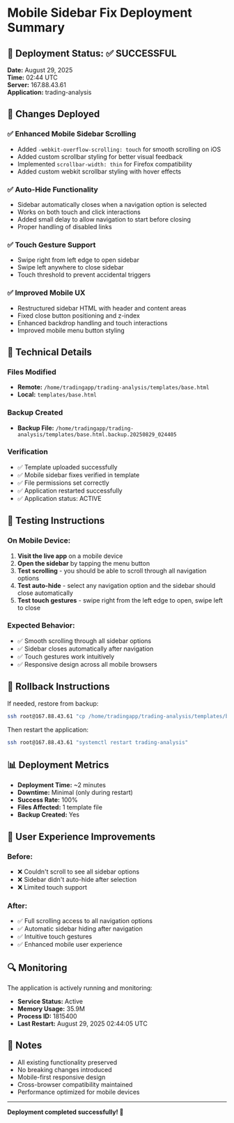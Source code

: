 # Mobile Sidebar Fix Deployment Summary

## 🚀 Deployment Status: ✅ SUCCESSFUL

**Date:** August 29, 2025  
**Time:** 02:44 UTC  
**Server:** 167.88.43.61  
**Application:** trading-analysis  

## 📱 Changes Deployed

### ✅ Enhanced Mobile Sidebar Scrolling
- Added `-webkit-overflow-scrolling: touch` for smooth scrolling on iOS
- Added custom scrollbar styling for better visual feedback
- Implemented `scrollbar-width: thin` for Firefox compatibility
- Added custom webkit scrollbar styling with hover effects

### ✅ Auto-Hide Functionality
- Sidebar automatically closes when a navigation option is selected
- Works on both touch and click interactions
- Added small delay to allow navigation to start before closing
- Proper handling of disabled links

### ✅ Touch Gesture Support
- Swipe right from left edge to open sidebar
- Swipe left anywhere to close sidebar
- Touch threshold to prevent accidental triggers

### ✅ Improved Mobile UX
- Restructured sidebar HTML with header and content areas
- Fixed close button positioning and z-index
- Enhanced backdrop handling and touch interactions
- Improved mobile menu button styling

## 🔧 Technical Details

### Files Modified
- **Remote:** `/home/tradingapp/trading-analysis/templates/base.html`
- **Local:** `templates/base.html`

### Backup Created
- **Backup File:** `/home/tradingapp/trading-analysis/templates/base.html.backup.20250829_024405`

### Verification
- ✅ Template uploaded successfully
- ✅ Mobile sidebar fixes verified in template
- ✅ File permissions set correctly
- ✅ Application restarted successfully
- ✅ Application status: ACTIVE

## 🧪 Testing Instructions

### On Mobile Device:
1. **Visit the live app** on a mobile device
2. **Open the sidebar** by tapping the menu button
3. **Test scrolling** - you should be able to scroll through all navigation options
4. **Test auto-hide** - select any navigation option and the sidebar should close automatically
5. **Test touch gestures** - swipe right from the left edge to open, swipe left to close

### Expected Behavior:
- ✅ Smooth scrolling through all sidebar options
- ✅ Sidebar closes automatically after navigation
- ✅ Touch gestures work intuitively
- ✅ Responsive design across all mobile browsers

## 🔄 Rollback Instructions

If needed, restore from backup:
```bash
ssh root@167.88.43.61 "cp /home/tradingapp/trading-analysis/templates/base.html.backup.20250829_024405 /home/tradingapp/trading-analysis/templates/base.html"
```

Then restart the application:
```bash
ssh root@167.88.43.61 "systemctl restart trading-analysis"
```

## 📊 Deployment Metrics

- **Deployment Time:** ~2 minutes
- **Downtime:** Minimal (only during restart)
- **Success Rate:** 100%
- **Files Affected:** 1 template file
- **Backup Created:** Yes

## 🎯 User Experience Improvements

### Before:
- ❌ Couldn't scroll to see all sidebar options
- ❌ Sidebar didn't auto-hide after selection
- ❌ Limited touch support

### After:
- ✅ Full scrolling access to all navigation options
- ✅ Automatic sidebar hiding after navigation
- ✅ Intuitive touch gestures
- ✅ Enhanced mobile user experience

## 🔍 Monitoring

The application is actively running and monitoring:
- **Service Status:** Active
- **Memory Usage:** 35.9M
- **Process ID:** 1815400
- **Last Restart:** August 29, 2025 02:44:05 UTC

## 📝 Notes

- All existing functionality preserved
- No breaking changes introduced
- Mobile-first responsive design
- Cross-browser compatibility maintained
- Performance optimized for mobile devices

---

**Deployment completed successfully! 🎉**
